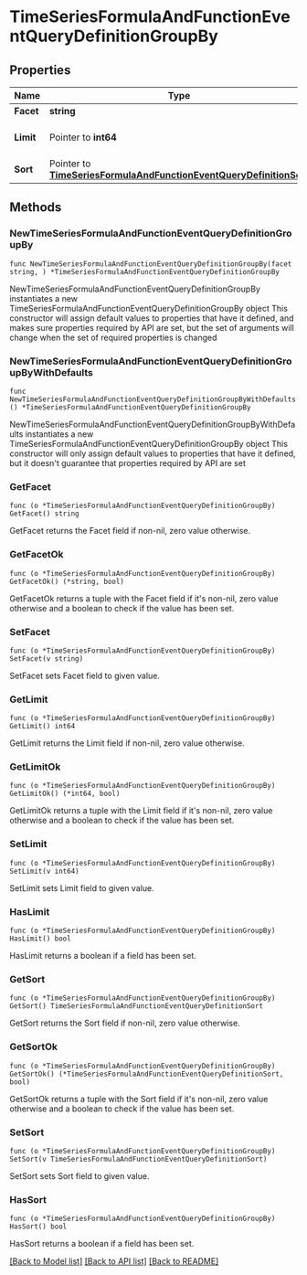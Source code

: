 # TimeSeriesFormulaAndFunctionEventQueryDefinitionGroupBy

## Properties

Name | Type | Description | Notes
------------ | ------------- | ------------- | -------------
**Facet** | **string** | Event facet. | 
**Limit** | Pointer to **int64** | Number of groups to return. | [optional] 
**Sort** | Pointer to [**TimeSeriesFormulaAndFunctionEventQueryDefinitionSort**](TimeSeriesFormulaAndFunctionEventQueryDefinition_sort.md) |  | [optional] 

## Methods

### NewTimeSeriesFormulaAndFunctionEventQueryDefinitionGroupBy

`func NewTimeSeriesFormulaAndFunctionEventQueryDefinitionGroupBy(facet string, ) *TimeSeriesFormulaAndFunctionEventQueryDefinitionGroupBy`

NewTimeSeriesFormulaAndFunctionEventQueryDefinitionGroupBy instantiates a new TimeSeriesFormulaAndFunctionEventQueryDefinitionGroupBy object
This constructor will assign default values to properties that have it defined,
and makes sure properties required by API are set, but the set of arguments
will change when the set of required properties is changed

### NewTimeSeriesFormulaAndFunctionEventQueryDefinitionGroupByWithDefaults

`func NewTimeSeriesFormulaAndFunctionEventQueryDefinitionGroupByWithDefaults() *TimeSeriesFormulaAndFunctionEventQueryDefinitionGroupBy`

NewTimeSeriesFormulaAndFunctionEventQueryDefinitionGroupByWithDefaults instantiates a new TimeSeriesFormulaAndFunctionEventQueryDefinitionGroupBy object
This constructor will only assign default values to properties that have it defined,
but it doesn't guarantee that properties required by API are set

### GetFacet

`func (o *TimeSeriesFormulaAndFunctionEventQueryDefinitionGroupBy) GetFacet() string`

GetFacet returns the Facet field if non-nil, zero value otherwise.

### GetFacetOk

`func (o *TimeSeriesFormulaAndFunctionEventQueryDefinitionGroupBy) GetFacetOk() (*string, bool)`

GetFacetOk returns a tuple with the Facet field if it's non-nil, zero value otherwise
and a boolean to check if the value has been set.

### SetFacet

`func (o *TimeSeriesFormulaAndFunctionEventQueryDefinitionGroupBy) SetFacet(v string)`

SetFacet sets Facet field to given value.


### GetLimit

`func (o *TimeSeriesFormulaAndFunctionEventQueryDefinitionGroupBy) GetLimit() int64`

GetLimit returns the Limit field if non-nil, zero value otherwise.

### GetLimitOk

`func (o *TimeSeriesFormulaAndFunctionEventQueryDefinitionGroupBy) GetLimitOk() (*int64, bool)`

GetLimitOk returns a tuple with the Limit field if it's non-nil, zero value otherwise
and a boolean to check if the value has been set.

### SetLimit

`func (o *TimeSeriesFormulaAndFunctionEventQueryDefinitionGroupBy) SetLimit(v int64)`

SetLimit sets Limit field to given value.

### HasLimit

`func (o *TimeSeriesFormulaAndFunctionEventQueryDefinitionGroupBy) HasLimit() bool`

HasLimit returns a boolean if a field has been set.

### GetSort

`func (o *TimeSeriesFormulaAndFunctionEventQueryDefinitionGroupBy) GetSort() TimeSeriesFormulaAndFunctionEventQueryDefinitionSort`

GetSort returns the Sort field if non-nil, zero value otherwise.

### GetSortOk

`func (o *TimeSeriesFormulaAndFunctionEventQueryDefinitionGroupBy) GetSortOk() (*TimeSeriesFormulaAndFunctionEventQueryDefinitionSort, bool)`

GetSortOk returns a tuple with the Sort field if it's non-nil, zero value otherwise
and a boolean to check if the value has been set.

### SetSort

`func (o *TimeSeriesFormulaAndFunctionEventQueryDefinitionGroupBy) SetSort(v TimeSeriesFormulaAndFunctionEventQueryDefinitionSort)`

SetSort sets Sort field to given value.

### HasSort

`func (o *TimeSeriesFormulaAndFunctionEventQueryDefinitionGroupBy) HasSort() bool`

HasSort returns a boolean if a field has been set.


[[Back to Model list]](../README.md#documentation-for-models) [[Back to API list]](../README.md#documentation-for-api-endpoints) [[Back to README]](../README.md)


